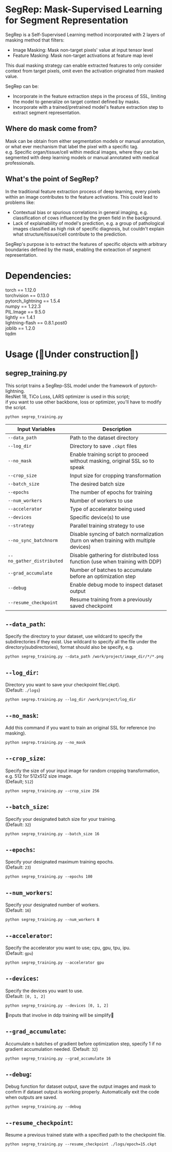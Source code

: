 # SegRep: Mask-Supervised Learning for Segment Representation

SegRep is a Self-Supervised Learning method incorporated with 2 layers of masking method that filters:
  - Image Masking: Mask non-target pixels' value at input tensor level
  - Feature Masking: Mask non-target activations at feature map level

This dual masking strategy can enable extracted features to only consider context from target pixels, omit even the activation originated from masked value.

SegRep can be:  
  - Incorporate in the feature extraction steps in the process of SSL, limiting the model to generalize on target context defined by masks.
  - Incorporate with a trained/pretrained model's feature extraction step to extract segment representation.

## Where do mask come from?  

Mask can be obtain from either segmentation models or manual annotation, or what ever mechanism that label the pixel with a specific tag.  
e.g. Specific organ/tissue/cell within medical images, where they can be segmented with deep learning models or manual annotated with medical professionals.  

## What's the point of SegRep?

In the traditional feature extraction process of deep learning, every pixels within an image contributes to the feature activations. 
This could lead to problems like:
  - Contextual bias or spurious correlations in general imaging, e.g. classification of cows influenced by the green field in the background.
  - Lack of explainability of model's prediction, e.g. a group of pathological images classified as high risk of specific diagnosis, but couldn't explain what structure/tissue/cell contribute to the prediction.

SegRep's purpose is to extract the features of specific objects with arbitrary boundaries defined by the mask, enabling the exteaction of segment representation.

# Dependencies:  

torch == 1.12.0  
torchvision == 0.13.0  
pytorch_lightning == 1.5.4  
numpy == 1.22.3  
PIL.Image == 9.5.0  
lightly == 1.4.1  
lightning-flash == 0.8.1.post0   
joblib == 1.2.0  
tqdm  

# Usage (🚧Under construction🚧)
## segrep_training.py
This script trains a SegRep-SSL model under the framework of pytorch-lightning.  
ResNet 18, TiCo Loss, LARS optimizer is used in this script;   
if you want to use other backbone, loss or optimizer, you'll have to modify the script.  

```
python segrep_training.py  
```

| Input Variables           | Description                                                                            |
| ------------------------- | -------------------------------------------------------------------------------------- |
| `--data_path`             | Path to the dataset directory                                                          |
| `--log_dir`               | Directory to save `.ckpt` files                                                        |
| `--no_mask`               | Enable training script to proceed without masking, original SSL so to speak            |
| `--crop_size`             | Input size for cropping transformation                                                 |
| `--batch_size`            | The desired batch size                                                                 |
| `--epochs`                | The number of epochs for training                                                      |
| `--num_workers`           | Number of workers to use                                                               |
| `--accelerator`           | Type of accelerator being used                                                         |
| `--devices`               | Specific device(s) to use                                                              |
| `--strategy`              | Parallel training strategy to use                                                      |
| `--no_sync_batchnorm`     | Disable syncing of batch normalization (turn on when training with multiple devices)   |
| `--no_gather_distributed` | Disable gathering for distributed loss function (use when training with DDP)           |
| `--grad_accumulate`       | Number of batches to accumulate before an optimization step                            |
| `--debug`                 | Enable debug mode to inspect dataset output                                            |
| `--resume_checkpoint`     | Resume training from a previously saved checkpoint                                     |

## `--data_path`:
Specify the directory to your dataset, use wildcard to specify the subdirectories if they exist.
Use wildcard to specify all the file under the directory(subdirectories), format should also be specify, 
e.g.  
```
python segrep_training.py --data_path /work/project/image_dir/*/*.png
```

## `--log_dir`:  
Directory you want to save your checkpoint file(.ckpt).  
(Default: `./logs`)
```
python segrep.training.py --log_dir /work/project/log_dir
```

## `--no_mask`:
Add this command if you want to train an original SSL for reference (no masking).
```
python segrep.training.py --no_mask
```

## `--crop_size`:
Specify the size of your input image for random cropping transformation, e.g. 512 for 512x512 size image.  
(Default; `512`)
```
python segrep_training.py --crop_size 256
```

## `--batch_size`:
Specify your designated batch size for your training.  
(Default: `32`)
```
python segrep_training.py --batch_size 16
```

## `--epochs`:
Specify your designated maximum training epochs.  
(Default: `23`)  
```
python segrep_training.py --epochs 100
```  

## `--num_workers`:
Specify your designated number of workers.  
(Default: `16`)
```
python segrep_training.py --num_workers 8
```

## `--accelerator`:
Specify the accelerator you want to use; cpu, gpu, tpu, ipu.  
(Default: `gpu`)
```
python segrep_training.py --accelerator gpu
```

## `--devices`:
Specify the devices you want to use.  
(Default: `[0, 1, 2]`
```
python segrep_training.py --devices [0, 1, 2]
```

🚧inputs that involve in ddp training will be simplify🚧


## `--grad_accumulate`:
Accumulate n batches of gradient before optimization step, specify 1 if no gradient accumulation needed.
(Default: `32`)
```
python segrep_training.py --grad_accumulate 16
```

## `--debug`:
Debug function for dataset output, save the output images and mask to confirm if dataset output is working properly.
Automatically exit the code when outputs are saved.
```
python segrep_training.py --debug
```

## `--resume_checkpoint`:
Resume a previous trained state with a specified path to the checkpoint file.
```
python segrep_training.py --resume_checkpoint ./logs/epoch=15.ckpt
```
